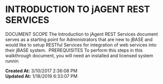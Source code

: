 # INTRODUCTION TO jAGENT REST SERVICES

DOCUMENT SCOPE The Introduction to jAgent REST Services document serves as a starting point for Administrators that are new to jBASE and would like to setup RESTful Services for integration of web services into their jBASE system.  PREREQUISITES To perform this steps in this walkthrough document, you will need an installed and licensed system runnin  

**Created At:** 3/10/2017 2:36:08 PM  
**Updated At:** 1/18/2019 6:33:07 PM  

